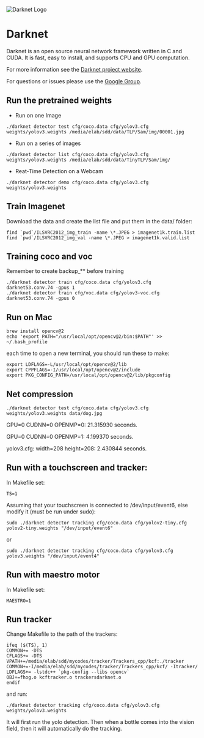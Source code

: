 ![Darknet Logo](http://pjreddie.com/media/files/darknet-black-small.png)

# Darknet #
Darknet is an open source neural network framework written in C and CUDA. It is fast, easy to install, and supports CPU and GPU computation.

For more information see the [Darknet project website](http://pjreddie.com/darknet).

For questions or issues please use the [Google Group](https://groups.google.com/forum/#!forum/darknet).

Run the pretrained weights
---------------------
* Run on one Image
```
./darknet detector test cfg/coco.data cfg/yolov3.cfg weights/yolov3.weights /media/elab/sdd/data/TLP/Sam/img/00001.jpg
```
* Run on a series of images
```
./darknet detector list cfg/coco.data cfg/yolov3.cfg weights/yolov3.weights /media/elab/sdd/data/TinyTLP/Sam/img/
```
* Reat-Time Detection on a Webcam
```
./darknet detector demo cfg/coco.data cfg/yolov3.cfg weights/yolov3.weights
```

Train Imagenet
-----------------

Download the data and create the list file and put them in the data/ folder:
```
find `pwd`/ILSVRC2012_img_train -name \*.JPEG > imagenet1k.train.list
find `pwd`/ILSVRC2012_img_val -name \*.JPEG > imagenet1k.valid.list
```

Training coco and voc
------------------
Remember to create backup_** before training
```
./darknet detector train cfg/coco.data cfg/yolov3.cfg darknet53.conv.74 -gpus 1
./darknet detector train cfg/voc.data cfg/yolov3-voc.cfg darknet53.conv.74 -gpus 0
```

Run on Mac
------------------
```
brew install opencv@2
echo 'export PATH="/usr/local/opt/opencv@2/bin:$PATH"' >> ~/.bash_profile
```
each time to open a new terminal, you should run these to make:
```
export LDFLAGS=-L/usr/local/opt/opencv@2/lib
export CPPFLAGS=-I/usr/local/opt/opencv@2/include
export PKG_CONFIG_PATH=/usr/local/opt/opencv@2/lib/pkgconfig
```

Net compression
-----------------
```
./darknet detector test cfg/coco.data cfg/yolov3.cfg weights/yolov3.weights data/dog.jpg
```
GPU=0 CUDNN=0 OPENMP=0: 21.315930 seconds.

GPU=0 CUDNN=0 OPENMP=1: 4.199370 seconds.

yolov3.cfg: width=208 height=208: 2.430844 seconds.

Run with a touchscreen and tracker:
---------------------
In Makefile set:
```
TS=1
```
Assuming that your touchscreen is connected to /dev/input/event6, else modify it (must be run under sudo):
```
sudo ./darknet detector tracking cfg/coco.data cfg/yolov2-tiny.cfg yolov2-tiny.weights "/dev/input/event6"
```
or
```
sudo ./darknet detector tracking cfg/coco.data cfg/yolov3.cfg yolov3.weights "/dev/input/event4"
```

Run with maestro motor
--------------------
In Makefile set:
```
MAESTRO=1
```

Run tracker
-----------------
Change Makefile to the path of the trackers:
```
ifeq ($(TS), 1)
COMMON+= -DTS 
CFLAGS+= -DTS
VPATH+=/media/elab/sdd/mycodes/tracker/Trackers_cpp/kcf:./tracker
COMMON+=-I/media/elab/sdd/mycodes/tracker/Trackers_cpp/kcf/ -Itracker/
LDFLAGS+= -lstdc++ `pkg-config --libs opencv` 
OBJ+=fhog.o kcftracker.o trackersdarknet.o
endif
```
and run:
```
./darknet detector tracking cfg/coco.data cfg/yolov3.cfg weights/yolov3.weights
```
It will first run the yolo detection. Then when a bottle comes into the vision field, then it will automatically do the tracking.